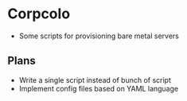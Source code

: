 # Corpcolo
- Some  scripts for provisioning bare metal servers

## Plans
* Write a single script instead of bunch of script
* Implement config files based on YAML language
